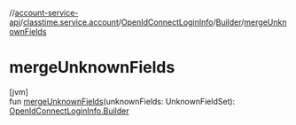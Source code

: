 //[account-service-api](../../../../index.md)/[classtime.service.account](../../index.md)/[OpenIdConnectLoginInfo](../index.md)/[Builder](index.md)/[mergeUnknownFields](merge-unknown-fields.md)

# mergeUnknownFields

[jvm]\
fun [mergeUnknownFields](merge-unknown-fields.md)(unknownFields: UnknownFieldSet): [OpenIdConnectLoginInfo.Builder](index.md)
